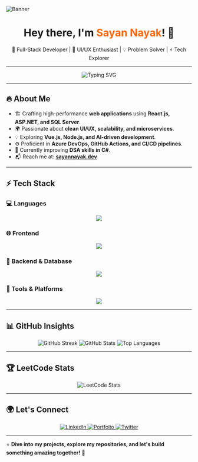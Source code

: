 ![Banner](https://your-banner-image-url.com)

<h1 align="center">Hey there, I'm <span style="color:#ff6600">Sayan Nayak</span>! 👋</h1>

<p align="center">🚀 Full-Stack Developer | 🎨 UI/UX Enthusiast | 💡 Problem Solver | ⚡ Tech Explorer</p>

---

<div align="center">
  <img src="https://readme-typing-svg.herokuapp.com?font=Fira+Code&weight=500&size=22&pause=1000&color=FFA500&center=true&vCenter=true&width=600&lines=Full-Stack+Developer+%7C+C%23+%7C+React.js+%7C+SQL;Building+Scalable+and+Modern+Web+Applications;Always+Learning+and+Exploring+New+Tech!" alt="Typing SVG" />
</div>

---

## 🔥 About Me
- 🏗️ Crafting high-performance **web applications** using **React.js, ASP.NET, and SQL Server**.
- 🌍 Passionate about **clean UI/UX, scalability, and microservices**.
- 💡 Exploring **Vue.js, Node.js, and AI-driven development**.
- ⚙️ Proficient in **Azure DevOps, GitHub Actions, and CI/CD pipelines**.
- 🎯 Currently improving **DSA skills in C#**.
- 📬 Reach me at: **[sayannayak.dev](https://your-portfolio.com)**

---

## ⚡ Tech Stack

### 💻 Languages
<p align="center">
  <img src="https://skillicons.dev/icons?i=js,ts,cs,java,python,sql" />
</p>

### 🌐 Frontend
<p align="center">
  <img src="https://skillicons.dev/icons?i=react,vue,tailwind,scss" />
</p>

### 🔧 Backend & Database
<p align="center">
  <img src="https://skillicons.dev/icons?i=dotnet,nodejs,mongodb,mysql,postgres" />
</p>

### 🚀 Tools & Platforms
<p align="center">
  <img src="https://skillicons.dev/icons?i=git,github,azure,postman,linux,docker" />
</p>

---

## 📊 GitHub Insights

<div align="center">
  <img src="https://github-readme-streak-stats.herokuapp.com/?user=sayannayak&theme=radical" alt="GitHub Streak" />
  <img src="https://github-readme-stats.vercel.app/api?username=sayannayak&show_icons=true&theme=radical" alt="GitHub Stats" />
  <img src="https://github-readme-stats.vercel.app/api/top-langs/?username=sayannayak&layout=compact&theme=radical" alt="Top Languages" />
</div>

---

## 🏆 LeetCode Stats

<div align="center">
  <img src="https://leetcard.jacoblin.cool/thesayannayak?theme=dark&font=Fira%20Code&hide=ranking" alt="LeetCode Stats" />
</div>

---

## 🌍 Let's Connect
<p align="center">
  <a href="https://www.linkedin.com/in/sayannayak" target="_blank">
    <img src="https://img.shields.io/badge/LinkedIn-%230A66C2.svg?style=for-the-badge&logo=linkedin&logoColor=white" alt="LinkedIn"/>
  </a>
  <a href="https://your-portfolio.com" target="_blank">
    <img src="https://img.shields.io/badge/Portfolio-%23000000.svg?style=for-the-badge&logo=web&logoColor=white" alt="Portfolio"/>
  </a>
  <a href="https://twitter.com/sayannayak" target="_blank">
    <img src="https://img.shields.io/badge/Twitter-%231DA1F2.svg?style=for-the-badge&logo=twitter&logoColor=white" alt="Twitter"/>
  </a>
</p>

---

⭐️ **Dive into my projects, explore my repositories, and let's build something amazing together!** 🚀
